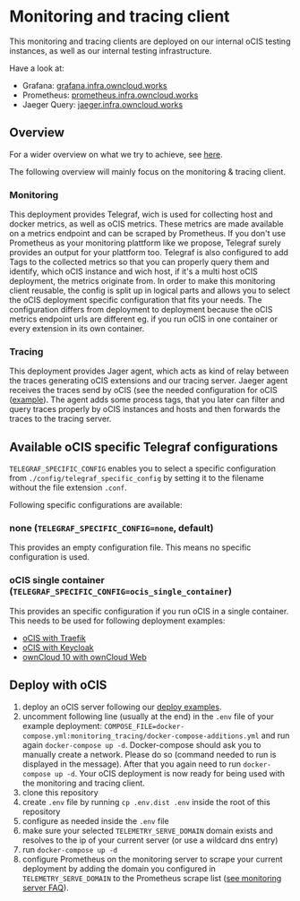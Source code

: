 # Monitoring and tracing client

This monitoring and tracing clients are deployed on our internal oCIS testing instances, as well as our internal testing infrastructure.

Have a look at:

- Grafana: [grafana.infra.owncloud.works](https://grafana.infra.owncloud.works)
- Prometheus: [prometheus.infra.owncloud.works](https://prometheus.infra.owncloud.works)
- Jaeger Query: [jaeger.infra.owncloud.works](https://jaeger.infra.owncloud.works)

## Overview

For a wider overview on what we try to achieve, see [here](https://owncloud.github.io/ocis/deployment/monitoring-tracing/).

The following overview will mainly focus on the monitoring & tracing client.

### Monitoring

This deployment provides Telegraf, wich is used for collecting host and docker metrics, as well as oCIS metrics. These metrics are made available on a metrics endpoint and can be scraped by Prometheus. If you don't use Prometheus as your monitoring plattform like we propose, Telegraf surely provides an output for your plattform too. Telegraf is also configured to add Tags to the collected metrics so that you can properly query them and identify, which oCIS instance and wich host, if it's a multi host oCIS deployment, the metrics originate from.
In order to make this monitoring client reusable, the config is split up in logical parts and allows you to select the oCIS deployment specific configuration that fits your needs. The configuration differs from deployment to deployment because the oCIS metrics endpoint urls are different eg. if you run oCIS in one container or every extension in its own container.

### Tracing

This deployment provides Jager agent, which acts as kind of relay between the traces generating oCIS extensions and our tracing server. Jaeger agent receives the traces send by oCIS (see the needed configuration for oCIS ([example](https://github.com/owncloud/ocis/blob/master/deployments/examples/ocis_traefik/monitoring_tracing/docker-compose-additions.yml)). The agent adds some process tags, that you later can filter and query traces properly by oCIS instances and hosts and then forwards the traces to the tracing server.

## Available oCIS specific Telegraf configurations

`TELEGRAF_SPECIFIC_CONFIG` enables you to select a specific configuration from `./config/telegraf_specific_config` by setting it to the filename without the file extension `.conf`.

Following specific configurations are available:

### none (`TELEGRAF_SPECIFIC_CONFIG=none`, default)

This provides an empty configuration file. This means no specific configuration is used.

### oCIS single container (`TELEGRAF_SPECIFIC_CONFIG=ocis_single_container`)

This provides an specific configuration if you run oCIS in a single container. This needs to be used for following deployment examples:

- [oCIS with Traefik](https://owncloud.github.io/ocis/deployment/ocis_traefik/)
- [oCIS with Keycloak](https://owncloud.github.io/ocis/deployment/ocis_keycloak/)
- [ownCloud 10 with ownCloud Web](https://owncloud.github.io/ocis/deployment/owncloud10_with_oc_web/)

## Deploy with oCIS

1. deploy an oCIS server following our [deploy examples](https://owncloud.github.io/ocis/deployment/#deployments-scenarios-and-examples).
1. uncomment following line (usually at the end) in the `.env` file of your example deployment: `COMPOSE_FILE=docker-compose.yml:monitoring_tracing/docker-compose-additions.yml` and run again `docker-compose up -d`. Docker-compose should ask you to manually create a network. Please do so (command needed to run is displayed in the message). After that you again need to run `docker-compose up -d`. Your oCIS deployment is now ready for being used with the monitoring and tracing client.
1. clone this repository
1. create `.env` file by running `cp .env.dist .env` inside the root of this repository
1. configure as needed inside the `.env` file
1. make sure your selected `TELEMETRY_SERVE_DOMAIN` domain exists and resolves to the ip of your current server (or use a wildcard dns entry)
1. run `docker-compose up -d`
1. configure Prometheus on the monitoring server to scrape your current deployment by adding the domain you configured in `TELEMETRY_SERVE_DOMAIN` to the Prometheus scrape list ([see monitoring server FAQ](https://github.com/owncloud-devops/monitoring-tracing-server#how-can-i-set-up-my-ocis-deployment--server-being-scraped)).
